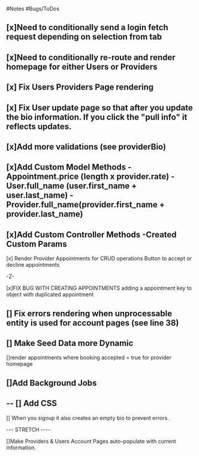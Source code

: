 #Notes
#Bugs/ToDos

[x]Need to conditionally send a login fetch request depending on selection from tab 
--
[x]Need to conditionally re-route and render homepage for either Users or Providers
--
[x] Fix Users Providers Page rendering
-- 
[x] Fix User update page so that after you update the bio information. If you click the "pull info" it reflects updates. 
-- 
[x]Add more validations (see providerBio)
--
[x]Add Custom Model Methods
-Appointment.price (length x provider.rate)
-User.full_name (user.first_name + user.last_name)
-Provider.full_name(provider.first_name + provider.last_name)
--
[x]Add Custom Controller Methods 
-Created Custom Params 
--
[x] Render Provider Appointments for CRUD operations 
Button to accept or decline appointments


-Z-

[x]FIX BUG WITH CREATING APPOINTMENTS adding a appointment key to object with duplicated appointment 

[] Fix errors rendering when unprocessable entity is used 
for account pages (see line 38)
--
[] Make Seed Data more Dynamic 
--
[]render appointments where booking accepted = true for provider homepage 



[]Add Background Jobs
--
--
[] Add CSS
--
[] When you signup it also creates an empty bio to prevent errors. 



--- STRETCH ----

[]Make Providers & Users Account Pages auto-populate with current information.